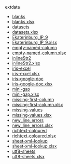 extdata

  * <a href="blanks/README.md">blanks</a>
  * <a href="blanks.xlsx">blanks.xlsx</a>
  * <a href="datasets/README.md">datasets</a>
  * <a href="datasets.xlsx">datasets.xlsx</a>
  * <a href="Ekaterinburg_IP_9/README.md">Ekaterinburg_IP_9</a>
  * <a href="Ekaterinburg_IP_9.xlsx">Ekaterinburg_IP_9.xlsx</a>
  * <a href="empty-named-column/README.md">empty-named-column</a>
  * <a href="empty-named-column.xlsx">empty-named-column.xlsx</a>
  * <a href="inlineStr2/README.md">inlineStr2</a>
  * <a href="inlineStr2.xlsx">inlineStr2.xlsx</a>
  * <a href="iris-excel/README.md">iris-excel</a>
  * <a href="iris-excel.xlsx">iris-excel.xlsx</a>
  * <a href="iris-google-doc/README.md">iris-google-doc</a>
  * <a href="iris-google-doc.xlsx">iris-google-doc.xlsx</a>
  * <a href="mini-gap/README.md">mini-gap</a>
  * <a href="mini-gap.xlsx">mini-gap.xlsx</a>
  * <a href="missing-first-column/README.md">missing-first-column</a>
  * <a href="missing-first-column.xlsx">missing-first-column.xlsx</a>
  * <a href="missing-values/README.md">missing-values</a>
  * <a href="missing-values.xlsx">missing-values.xlsx</a>
  * <a href="new_line_errors/README.md">new_line_errors</a>
  * <a href="new_line_errors.xlsx">new_line_errors.xlsx</a>
  * <a href="richtext-coloured/README.md">richtext-coloured</a>
  * <a href="richtext-coloured.xlsx">richtext-coloured.xlsx</a>
  * <a href="sheet-xml-lookup/README.md">sheet-xml-lookup</a>
  * <a href="sheet-xml-lookup.xlsx">sheet-xml-lookup.xlsx</a>
  * <a href="utf8-sheets/README.md">utf8-sheets</a>
  * <a href="utf8-sheets.xlsx">utf8-sheets.xlsx</a>
